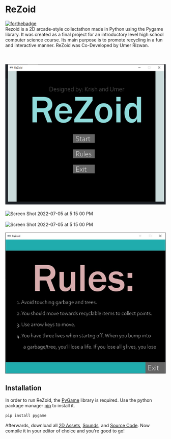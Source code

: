 # ReZoid

[![forthebadge](https://forthebadge.com/images/badges/made-with-python.svg)](https://forthebadge.com)
\
Rezoid is a 2D arcade-style collectathon made in Python using the Pygame library. It was created as a final project for an introductory level high school computer science course. Its main purpose is to promote recycling in a fun and interactive manner. ReZoid was Co-Developed by Umer Rizwan.
\
\
\
\
![Main Menu](https://github.com/Ultra24/ReZoid/blob/main/images/menu.jpg)
\
\
<img width="735" alt="Screen Shot 2022-07-05 at 5 15 00 PM" src="https://user-images.githubusercontent.com/62357227/177418734-92ff6f8b-5e9a-4855-8d33-0663058b22e8.png">
\
\
<img width="735" alt="Screen Shot 2022-07-05 at 5 15 00 PM" src="https://user-images.githubusercontent.com/62357227/177418819-5d36ca45-b5dd-4a61-b8c4-076d9adc3aef.jpeg">
\
\
![Rules](https://github.com/Ultra24/ReZoid/blob/main/images/rules.jpg)

## Installation 
In order to run ReZoid, the [PyGame](https://www.pygame.org/news) library is required. Use the python package manager [pip](https://pypi.org/project/pip/) to install it.
```zsh
pip install pygame
```
Afterwards, download all [2D Assets](https://github.com/Ultra24/ReZoid/tree/main/images), [Sounds](https://github.com/Ultra24/ReZoid/tree/main/music), and [Source Code](https://github.com/Ultra24/ReZoid/tree/main/code). Now compile it in your editor of choice and you're good to go!
